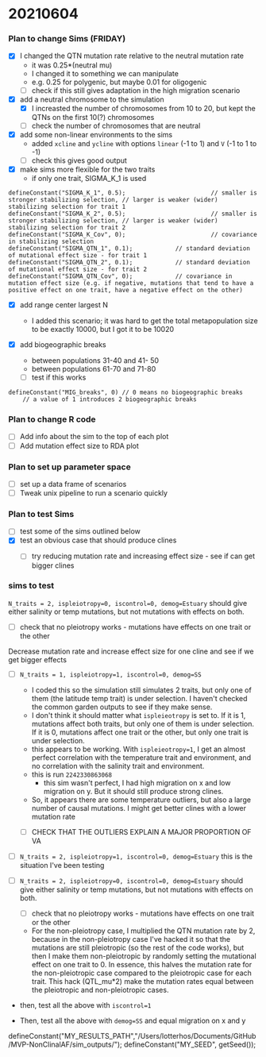 # 20210604


### Plan to change Sims (FRIDAY)
- [x] I changed the QTN mutation rate relative to the neutral mutation rate
    - it was 0.25*(neutral mu)
    - I changed it to something we can manipulate
    - e.g. 0.25 for polygenic, but maybe 0.01 for oligogenic
    - [ ] check if this still gives adaptation in the high migration scenario
- [x] add a neutral chromosome to the simulation
    - [x] I increasted the number of chromosomes from 10 to 20, but kept the QTNs on the first 10(?) chromosomes
    - [ ] check the number of chromosomes that are neutral
- [x] add some non-linear environments to the sims
    -  added `xcline` and `ycline` with options `linear` (-1 to 1) and `V` (-1 to 1 to -1)
    - [ ] check this gives good output
- [x] make sims more flexible for the two traits
    - if only one trait, SIGMA_K_1 is used
```
defineConstant("SIGMA_K_1", 0.5);                        // smaller is stronger stabilizing selection, // larger is weaker (wider) stabilizing selection for trait 1
defineConstant("SIGMA_K_2", 0.5);                        // smaller is stronger stabilizing selection, // larger is weaker (wider) stabilizing selection for trait 2
defineConstant("SIGMA_K_Cov", 0);                        // covariance in stabilizing selection
defineConstant("SIGMA_QTN_1", 0.1);            // standard deviation of mutational effect size - for trait 1
defineConstant("SIGMA_QTN_2", 0.1);            // standard deviation of mutational effect size - for trait 2
defineConstant("SIGMA_QTN_Cov", 0);            // covariance in mutation effect size (e.g. if negative, mutations that tend to have a positive effect on one trait, have a negative effect on the other)
```

- [x] add range center largest N
    - I added this scenario; it was hard to get the total metapopulation size to be exactly 10000, but I got it to be 10020

- [x] add biogeographic breaks
    - between populations 31-40 and 41- 50 
    - between populations 61-70 and 71-80
    - [ ] test if this works
```
defineConstant("MIG_breaks", 0) // 0 means no biogeographic breaks
    // a value of 1 introduces 2 biogeographic breaks
```

### Plan to change R code 
- [ ] Add info about the sim to the top of each plot
- [ ] Add mutation effect size to RDA plot

### Plan to set up parameter space
- [ ] set up a data frame of scenarios
- [ ] Tweak unix pipeline to run a scenario quickly

### Plan to test Sims 
- [ ] test some of the sims outlined below
- [x] test an obvious case that should produce clines
    - [ ] try reducing mutation rate and increasing effect size - see if can get bigger clines


### sims to test

`N_traits = 2, ispleiotropy=0, iscontrol=0, demog=Estuary` should give either salinity or temp mutations, but not mutations with effects on both. 
   -  [ ] check that no pleiotropy works - mutations have effects on one trait or the other
   
Decrease mutation rate and increase effect size for one cline and see if we get bigger effects


-  [ ]  `N_traits = 1, ispleiotropy=1, iscontrol=0, demog=SS` 
    *  I coded this so the simulation still simulates 2 traits, but only one of them (the latitude temp trait) is under selection. I haven't checked the common garden outputs to see if they make sense.
    *  I don't think it should matter what `ispleieotropy` is set to. If it is 1, mutations affect both traits, but only one of them is under selection. If it is 0, mutations affect one trait or the other, but only one trait is under selection.
    * this appears to be working. With `ispleieotropy=1`, I get an almost perfect correlation with the temperature trait and environment, and no correlation with the salinity trait and environment. 
    * this is run `2242330863068`
        * this sim wasn't perfect, I had high migration on x and low migration on y. But it should still produce strong clines.
    * So, it appears there are some temperature outliers, but also a large number of causal mutations. I might get better clines with a lower mutation rate
    - [ ] CHECK THAT THE OUTLIERS EXPLAIN A MAJOR PROPORTION OF VA
    

-  [ ]  `N_traits = 2, ispleiotropy=1, iscontrol=0, demog=Estuary` this is the situation I've been testing



-  [ ]  `N_traits = 2, ispleiotropy=0, iscontrol=0, demog=Estuary` should give either salinity or temp mutations, but not mutations with effects on both. 
    -  [ ] check that no pleiotropy works - mutations have effects on one trait or the other
    * For the non-pleiotropy case, I multiplied the QTN mutation rate by 2, because in the non-pleiotropy case I've hacked it so that the mutations are still pleiotropic (so the rest of the code works), but then I make them non-pleiotropic by randomly setting the mutational effect on one trait to 0. In essence, this halves the mutation rate for the non-pleiotropic case compared to the pleiotropic case for each trait. This hack (QTL_mu*2) make the mutation rates equal between the pleiotropic and non-pleiotropic cases.    


* then, test all the above with `iscontrol=1`

* Then, test all the above with `demog=SS` and equal migration on x and y



defineConstant("MY_RESULTS_PATH","/Users/lotterhos/Documents/GitHub/MVP-NonClinalAF/sim_outputs/");
    defineConstant("MY_SEED", getSeed());

